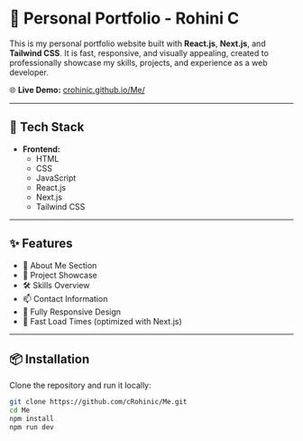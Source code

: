 # 💼 Personal Portfolio - Rohini C

This is my personal portfolio website built with **React.js**, **Next.js**, and **Tailwind CSS**. It is fast, responsive, and visually appealing, created to professionally showcase my skills, projects, and experience as a web developer.

🌐 **Live Demo:** [crohinic.github.io/Me/](https://crohinic.github.io/Me/)

---

## 🧰 Tech Stack

- **Frontend:**
  - HTML
  - CSS
  - JavaScript
  - React.js
  - Next.js
  - Tailwind CSS

---

## ✨ Features

- 📄 About Me Section
- 💼 Project Showcase
- 🛠 Skills Overview
- 📫 Contact Information
- 📱 Fully Responsive Design
- 🚀 Fast Load Times (optimized with Next.js)

---

## 📦 Installation

Clone the repository and run it locally:

```bash
git clone https://github.com/cRohinic/Me.git
cd Me
npm install
npm run dev
